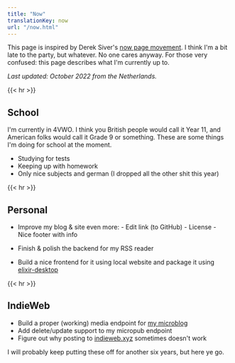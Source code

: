 ```yaml
---
title: "Now"
translationKey: now
url: "/now.html"
---
```


This page is inspired by Derek Siver's [now page movement](https://sive.rs/nowff). I think I'm a bit late to the party, but whatever. No one cares anyway. For those very confused: this page describes what I'm currently up to.

_Last updated: October 2022 from the Netherlands._

{{< hr >}}

## School

I'm currently in 4VWO. I think you British people would call it Year 11, and American folks would call it Grade 9 or something. These are some things I'm doing for school at the moment.

-   Studying for tests
-   Keeping up with homework
-   Only nice subjects and german (I dropped all the other shit this year)

{{< hr >}}

## Personal

-   Improve my blog & site even more: - Edit link (to GitHub) - License - Nice footer with info

-   Finish & polish the backend for my RSS reader
-   Build a nice frontend for it using local website and package it using [elixir-desktop](https://github.com/elixir-desktop/desktop)

{{< hr >}}

## IndieWeb

-   Build a proper (working) media endpoint for [my microblog](https://micro.geheimesite.nl)
-   Add delete/update support to my micropub endpoint
-   Figure out why posting to [indieweb.xyz](https://indieweb.xyz) sometimes doesn't work

I will probably keep putting these off for another six years, but here ye go.
